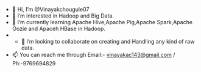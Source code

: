 - 👋 Hi, I’m @Vinayakchougule07
- 👀 I’m interested in Hadoop and Big Data.
- 🌱 I’m currently learning Apache Hive,Apache Pig,Apache Spark,Apache Oozie and Apaceh HBase in Hadoop.
- - 💞️ I’m looking to collaborate on creating and Handling any kind of raw data.
- 📫 You can reach me through Email:- vinayakac143@gmail.com / Ph:-9769694829

<!---
Vinayakchougule07/Vinayakchougule07 is a ✨ special ✨ repository because its `README.md` (this file) appears on your GitHub profile.
You can click the Preview link to take a look at your changes.
--->
